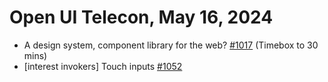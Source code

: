 Open UI Telecon, May 16, 2024
===================================
  * A design system, component library for the web? [#1017](https://github.com/openui/open-ui/issues/1017#issuecomment-2109117089) (Timebox to 30 mins)
  * [interest invokers] Touch inputs [#1052](https://github.com/openui/open-ui/issues/1052)
